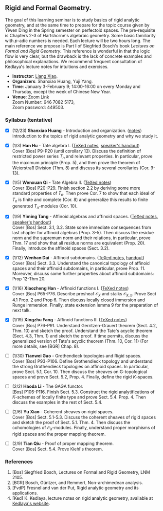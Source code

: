 <head>
    <script src="https://cdn.mathjax.org/mathjax/latest/MathJax.js?config=TeX-AMS-MML_HTMLorMML" type="text/javascript"></script>
    <script type="text/x-mathjax-config">
        MathJax.Hub.Config({
            tex2jax: {
            skipTags: ['script', 'noscript', 'style', 'textarea', 'pre'],
            inlineMath: [['$','$']]
            }
        });
    </script>
</head>


## Rigid and Formal Geometry.

The goal of this learning seminar is to study basics of rigid analytic geometry, and at the same time to prepare for the topic course given by Yiwen Ding in the Spring semester on perfectoid spaces. The pre-requisite is Chapters 2-3 of Hartshorne's algebraic geometry. Some basic familiarity with $p$-adic numbers is needed. Each lecture will be two hours long. The main reference we propose is Part I of Siegfried Bosch's book _Lectures on Formal and Rigid Geometry_. This reference is wonderful in that the logic flow is very clear, but the drawback is the lack of concrete examples and philosophical explanations. We recommend frequent consultation of Kedlaya's lecture notes for intuitions and exercises.
- **Instructor**: [Liang Xiao](https://bicmr.pku.edu.cn/~lxiao/index.htm).
- **Organizers**: Shanxiao Huang, Yuji Yang. 
- **Time**: January 3-February 9; 14:00-16:00 on every Monday and Thursday, except the week of Chinese New Year. 
- **Venue**: [Zoom Link](https://wwu.zoom.us/j/64670825173?pwd=b3lIRGpLOHowM0RMWmd2bjllV01IQT09) <br/>
Zoom Number: 646 7082 5173, <br/>
Zoom password: 449503.


### Syllabus (tentative)

- [x] (12/23) **Shanxiao Huang** - Introduction and organization. ([notes](././0.pdf)) <br/>
  Introduction to the topics of rigid analytic geometry and why we study it.
- [x] (1/3) **Han Hu** - Tate algebra I. ([TeXed notes](././1-2.pdf), [speaker's handout](././1.pdf)) <br/>
  Cover [Bos] P9-P20 (until corollary 13). Discuss the definition of restricted power series $T_n$ and relevant properties. In particular, prove the maximum principle (Prop. 5), and then prove the theorem of Weierstraß Division (Thm. 8) and discuss its several corollaries (Cor. 9-13).
- [x] (1/5) **Wenxuan Qi** - Tate Algebra II. ([TeXed notes](././1-2.pdf)) <br/>
  Cover [Bos] P20-P29. Finish section 2.2 by deriving some more standard properties of $T_n$. Then prove Cor. 7 to show that each ideal of $T_n$ is finite and complete (Cor. 8) and generalize this results to finite generated $T_n$-modules (Cor. 10).
- [x] (1/9) **Yiming Tang** - Affinoid algebras and affinoid spaces. ([TeXed notes](././3-4.pdf), [speaker's handout](././3.pdf)) <br/>
  Cover [Bos] Sect. 3.1, 3.2. State some immediate consequences from last chapter for affinoid algebras (Prop. 3-5). Then discuss the residue norm and the supremum norm and their relations, in particular, prove Thm. 17 and show that all residue norms are equivalent (Prop. 20). Finally, introduce the affinoid spaces (Sect. 3.2).
- [x] (1/12) **Wenhan Dai** - Affinoid subdomains. ([TeXed notes](././3-4.pdf), [handout](././4.pdf)) <br/>
  Cover [Bos] Sect. 3.3. Understand the canonical topology of affinoid spaces and their affinoid subdomains, in particular, prove Prop. 11. Moreover, discuss some further properties about affinoid subdomains: Prop 12-Thm 20.
- [x] (1/16) **Xiaozheng Han** - Affinoid functions I. ([TeXed notes](././5-6.pdf)) <br/>
  Cover [Bos] P65-P76. Describe presheaf $\mathcal{O}_X$ and stalks $\mathcal{O}_{X,x}$. Prove Sect 4.1 Prop. 2 and Prop 6. Then discuss locally closed immersion and Runge immersion. Finally, state extension lemma 9 for the preparation of next talk.
- [x] (1/19) **Xingzhu Fang** - Affinoid functions II. ([TeXed notes](././5-6.pdf)) <br/>
  Cover [Bos] P76-P91. Understand Gerritzen-Grauert theorem (Sect. 4.2, Thm. 10) and sketch the proof. Understand the Tate's acyclic theorem (Sect. 4.3, Thm. 1) and sketch the proof. If time permits, discuss the generalized version of Tate's acyclic theorem (Thm. 10, Cor. 11) (For more details, see [BGR] Chap. 8).
- [ ] (1/30) **Tianwei Gao** - Grothendieck topologies and Rigid spaces. <br/>
  Cover [Bos] P93-P106. Define Grothendieck topology and understand the strong Grothendieck topologies on affinoid spaces. In particular, prove Sect. 5.1, Cor. 10. Then discuss the sheaves on G-topological spaces and prove Sect. 5.2, Prop. 4. Finally, define the rigid $K$-spaces.
- [ ] (2/2) **Haoda Li** - The GAGA functor. <br/>
  [Bos] P106-P116. Finish Sect. 5.3. Construct the rigid analytifications of $K$-schemes of locally finite type and prove Sect. 5.4. Prop. 4. Then discuss the examples in the rest of Sect. 5.4.
- [ ] (2/6) **Yu Xiao** - Coherent sheaves on rigid spaces. <br/>
  Cover [Bos] Sect. 5.1-5.3. Discuss the coherent sheaves of rigid spaces and sketch the proof of Sect. 5.1. Thm. 4. Then discuss the cohomologies of $\mathcal{O}_X$-modules. Finally, understand proper morphisms of rigid spaces and the proper mapping theorem.
- [ ] (2/9) **Tian Qiu** - Proof of proper mapping theorem. <br/>
  Cover [Bos] Sect. 5.4. Prove Kiehl's theorem.
  

### References
1. [Bos] Siegfried Bosch, Lectures on Formal and Rigid Geometry, LNM 2105.
2. [BGR] Bosch, Güntzer, and Remmert, Non-archimedean analysis.
3. [FvdP] Fresnel and van der Put, Rigid analytic geometry and its applications.
4. [Ked] K. Kedlaya, lecture notes on rigid analytic geometry, available at [Kedlaya's website](https://kskedlaya.org/18.727/notes.html).